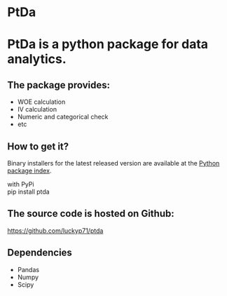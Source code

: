 # PtDa

# PtDa is a python package for data analytics.

## The package provides:
- WOE calculation
- IV calculation
- Numeric and categorical check
- etc

## How to get it?
Binary installers for the latest released version are available at the [Python
package index](https://pypi.org/project/PtDa).

with PyPi 
<br/>
pip install ptda

## The source code is hosted on Github:
https://github.com/luckyp71/ptda

## Dependencies
- Pandas
- Numpy
- Scipy